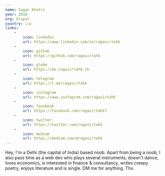 ```yaml
---
name: Sagar Khatri
year: 2018
org: Drupal
country: 🇮🇳
links:
    -
        icon: linkedin
        url: https://www.linkedin.com/in/ragasirtahk
    -
        icon: github
        url: https://github.com/ragasirtahk
    -
        icon: globe
        url: https://me.ragasirtahk.tk
    -   
        icon: telegram
        url: https://t.me/ragasirtahk
    -
        icon: instagram
        url: https://www.instagram.com/ragasirtahk
    -
        icon: facebook
        url: https://facebook.com/ragasirtahk7
    -
        icon: twitter
        url: https://twitter.com/ragasirtahk
    -
        icon: medium
        url: https://medium.com/@ragasirtahk
---
```


Hey, I'm a Delhi (the capital of India) based noob. Apart from being a noob, I also pass time as a web dev who plays several instruments, doesn't dance, loves economics, is interested in finance & consultancy, writes creepy poetry, enjoys literature and is single. DM me for anything. Thx.
